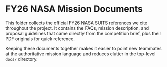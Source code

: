 # FY26 NASA Mission Documents

This folder collects the official FY26 NASA SUITS references we cite throughout the project. It contains the FAQs, mission description, and proposal guidelines that came directly from the competition brief, plus their PDF originals for quick reference.

Keeping these documents together makes it easier to point new teammates at the authoritative mission language and reduces clutter in the top-level `docs/` directory.
